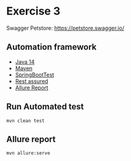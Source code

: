 # Exercise 3
Swagger Petstore: https://petstore.swagger.io/

## Automation framework

* [Java 14](https://openjdk.java.net/projects/jdk/11/)
* [Maven](https://maven.apache.org/docs/3.8.1/release-notes.html)
* [SpringBootTest](https://spring.io/guides/gs/testing-web/)
* [Rest assured](http://rest-assured.io/)
* [Allure Report](https://docs.qameta.io/allure/)

## Run Automated test 

```
mvn clean test
```
## Allure report
```
mvn allure:serve
```
